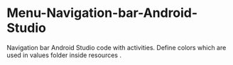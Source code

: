 # Menu-Navigation-bar-Android-Studio
Navigation bar Android Studio code with activities.
Define colors which are used in values folder inside resources .
